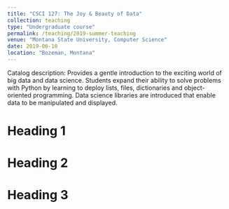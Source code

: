 ```yaml
---
title: "CSCI 127: The Joy & Beauty of Data"
collection: teaching
type: "Undergraduate course"
permalink: /teaching/2019-summer-teaching
venue: "Montana State University, Computer Science"
date: 2019-06-10
location: "Bozeman, Montana"
---
```


Catalog description: Provides a gentle introduction to the exciting world of big data and data science. Students expand their ability to solve problems with Python by learning to deploy lists, files, dictionaries and object-oriented programming. Data science libraries are introduced that enable data to be manipulated and displayed.

Heading 1
======

Heading 2
======

Heading 3
======
